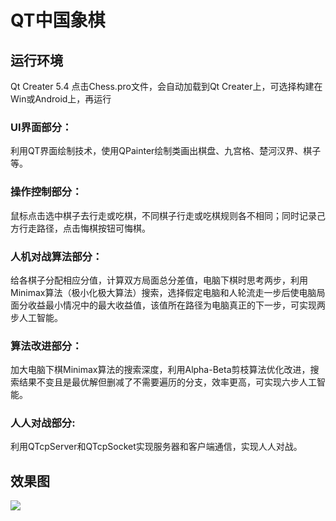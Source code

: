# QT中国象棋
## 运行环境
Qt Creater 5.4
点击Chess.pro文件，会自动加载到Qt Creater上，可选择构建在Win或Android上，再运行
### UI界面部分：
利用QT界面绘制技术，使用QPainter绘制类画出棋盘、九宫格、楚河汉界、棋子等。
### 操作控制部分：
鼠标点击选中棋子去行走或吃棋，不同棋子行走或吃棋规则各不相同；同时记录己方行走路径，点击悔棋按钮可悔棋。
### 人机对战算法部分：
给各棋子分配相应分值，计算双方局面总分差值，电脑下棋时思考两步，利用Minimax算法（极小化极大算法）搜索，选择假定电脑和人轮流走一步后使电脑局面分收益最小情况中的最大收益值，该值所在路径为电脑真正的下一步，可实现两步人工智能。
### 算法改进部分：
加大电脑下棋Minimax算法的搜索深度，利用Alpha-Beta剪枝算法优化改进，搜索结果不变且是最优解但删减了不需要遍历的分支，效率更高，可实现六步人工智能。
### 人人对战部分:
利用QTcpServer和QTcpSocket实现服务器和客户端通信，实现人人对战。
## 效果图
![](http://wx1.sinaimg.cn/mw690/e3b52512ly1fd66d841dnj21kv0qoaml.jpg)
